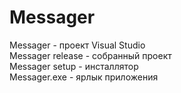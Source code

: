 # Messager
Messager - проект Visual Studio</br>
Messager release - собранный проект</br>
Messager setup - инсталлятор</br>
Messager.exe - ярлык приложения
